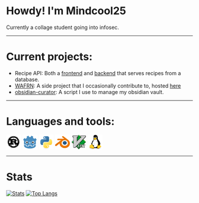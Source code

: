 # Howdy! I'm Mindcool25
Currently a collage student going into infosec.

---
# Current projects:
- Recipe API: Both a [frontend](https://github.com/Mindcool25/recipeAPI-frontend) and [backend](https://github.com/Mindcoo25/recipeAPI-backend) that serves recipes from a database.
- [WAFRN](https://github.com/gabboman/wafrn): A side project that I occasionally contribute to, hosted [here](https://app.wafrn.net)
- [obsidian-curator](https://github.com/Mindcool25/obsidian-curator): A script I use to manage my obsidian vault.
---
# Languages and tools:
<div>
<img src="https://github.com/devicons/devicon/blob/master/icons/rust/rust-plain.svg" title="Rust" alt="Rust" width="40" height="40"/>
<img src="https://github.com/devicons/devicon/blob/master/icons/godot/godot-original.svg" title="Godot" alt="Godot" width="40" height="40"/>
<img src="https://github.com/devicons/devicon/blob/master/icons/python/python-original.svg" title="Python" alt="Python" width="40" height="40"/>
<img src="https://github.com/devicons/devicon/blob/master/icons/blender/blender-original.svg" title="Blender" alt="Blener" width="40" height="40"/>
<img src="https://github.com/devicons/devicon/blob/master/icons/vim/vim-original.svg" title="Vim" alt="Vim" width="40" height="40"/>
<img src="https://github.com/devicons/devicon/blob/master/icons/linux/linux-original.svg" title="Linux" alt="Linux" width="40" height="40"/>
</div>

---
# Stats
[![Stats](https://github-readme-stats.vercel.app/api?username=Mindcool25&show_icons=true&theme=gruvbox#gh-dark-mode-only)](https://github.com/anuraghazra/github-readme-stats#gh-dark-mode-only)
[![Top Langs](https://github-readme-stats.vercel.app/api/top-langs/?username=Mindcool25&theme=gruvbox&layout=compact&hide=vimscript#gh-dark-mode-only)](https://github.com/anuraghazra/github-readme-stats)
